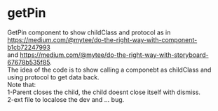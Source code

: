 # getPin
GetPin component to show childClass and protocol
as in https://medium.com/@mytee/do-the-right-way-with-component-b1cb72247993 <br>and https://medium.com/@mytee/do-the-right-way-with-storyboard-67678b535f85. <br>
The idea of the code is to show calling a componebt as childClass and using protocol to get data back. <br>
Note that: <br>
1-Parent closes the child, the child doesnt close itself with dismiss. <br>
2-ext file to localose the dev and  ... bug.


